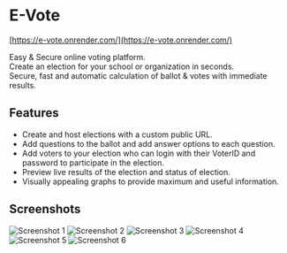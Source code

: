 # E-Vote

[https://e-vote.onrender.com/](https://e-vote.onrender.com/)  
  
Easy & Secure online voting platform.  
Create an election for your school or organization in seconds.  
Secure, fast and automatic calculation of ballot & votes with immediate results.

## Features

- Create and host elections with a custom public URL.
- Add questions to the ballot and add answer options to each question.
- Add voters to your election who can login with their VoterID and password to participate in the election.
- Preview live results of the election and status of election.
- Visually appealing graphs to provide maximum and useful information.

## Screenshots
![Screenshot 1](https://raw.github.com/suprabathk/e-vote/main/Screenshots/Screenshot%20(70).png)
![Screenshot 2](https://raw.github.com/suprabathk/e-vote/main/Screenshots/Screenshot%20(72).png)
![Screenshot 3](https://raw.github.com/suprabathk/e-vote/main/Screenshots/Screenshot%20(73).png)
![Screenshot 4](https://raw.github.com/suprabathk/e-vote/main/Screenshots/Screenshot%20(74).png)
![Screenshot 5](https://raw.github.com/suprabathk/e-vote/main/Screenshots/Screenshot%20(75).png)
![Screenshot 6](https://raw.github.com/suprabathk/e-vote/main/Screenshots/Screenshot%20(76).png)
